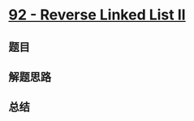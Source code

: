 # [92 - Reverse Linked List II](https://leetcode.com/problems/reverse-linked-list-ii/)

## 题目


## 解题思路


## 总结


